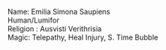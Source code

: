 Name: Emilia Simona Saupiens  
Human/Lumifor  
Religion : Ausvisti Verithrisia  
Magic: Telepathy, Heal Injury, S. Time Bubble